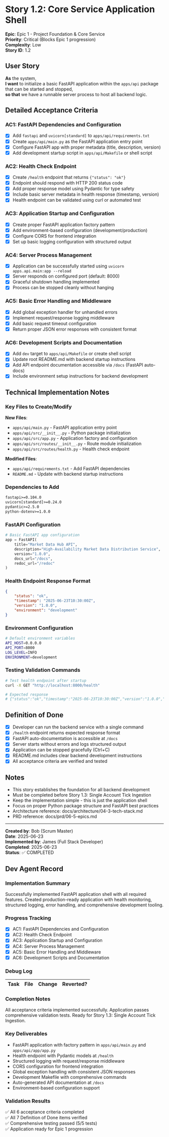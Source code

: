 # Story 1.2: Core Service Application Shell

**Epic**: Epic 1 - Project Foundation & Core Service  
**Priority**: Critical (Blocks Epic 1 progression)  
**Complexity**: Low  
**Story ID**: 1.2

## User Story

**As** the system,  
**I want** to initialize a basic FastAPI application within the `apps/api` package that can be started and stopped,  
**so that** we have a runnable server process to host all backend logic.

## Detailed Acceptance Criteria

### AC1: FastAPI Dependencies and Configuration

- [x] Add `fastapi` and `uvicorn[standard]` to `apps/api/requirements.txt`
- [x] Create `apps/api/main.py` as the FastAPI application entry point
- [x] Configure FastAPI app with proper metadata (title, description, version)
- [x] Add development startup script in `apps/api/Makefile` or shell script

### AC2: Health Check Endpoint

- [x] Create `/health` endpoint that returns `{"status": "ok"}`
- [x] Endpoint should respond with HTTP 200 status code
- [x] Add proper response model using Pydantic for type safety
- [x] Include basic server metadata in health response (timestamp, version)
- [x] Health endpoint can be validated using curl or automated test

### AC3: Application Startup and Configuration

- [x] Create proper FastAPI application factory pattern
- [x] Add environment-based configuration (development/production)
- [x] Configure CORS for frontend integration
- [x] Set up basic logging configuration with structured output

### AC4: Server Process Management

- [x] Application can be successfully started using `uvicorn apps.api.main:app --reload`
- [x] Server responds on configured port (default: 8000)
- [x] Graceful shutdown handling implemented
- [x] Process can be stopped cleanly without hanging

### AC5: Basic Error Handling and Middleware

- [x] Add global exception handler for unhandled errors
- [x] Implement request/response logging middleware
- [x] Add basic request timeout configuration
- [x] Return proper JSON error responses with consistent format

### AC6: Development Scripts and Documentation

- [x] Add `dev` target to `apps/api/Makefile` or create shell script
- [x] Update root README.md with backend startup instructions
- [x] Add API endpoint documentation accessible via `/docs` (FastAPI auto-docs)
- [x] Include environment setup instructions for backend development

## Technical Implementation Notes

### Key Files to Create/Modify

**New Files**:
- `apps/api/main.py` - FastAPI application entry point
- `apps/api/src/__init__.py` - Python package initialization
- `apps/api/src/app.py` - Application factory and configuration
- `apps/api/src/routes/__init__.py` - Route module initialization
- `apps/api/src/routes/health.py` - Health check endpoint

**Modified Files**:
- `apps/api/requirements.txt` - Add FastAPI dependencies
- `README.md` - Update with backend startup instructions

### Dependencies to Add

```txt
fastapi>=0.104.0
uvicorn[standard]>=0.24.0
pydantic>=2.5.0
python-dotenv>=1.0.0
```

### FastAPI Configuration

```python
# Basic FastAPI app configuration
app = FastAPI(
    title="Market Data Hub API",
    description="High-Availability Market Data Distribution Service",
    version="1.0.0",
    docs_url="/docs",
    redoc_url="/redoc"
)
```

### Health Endpoint Response Format

```json
{
    "status": "ok",
    "timestamp": "2025-06-23T10:30:00Z",
    "version": "1.0.0",
    "environment": "development"
}
```

### Environment Configuration

```bash
# Default environment variables
API_HOST=0.0.0.0
API_PORT=8000
LOG_LEVEL=INFO
ENVIRONMENT=development
```

### Testing Validation Commands

```bash
# Test health endpoint after startup
curl -X GET "http://localhost:8000/health"

# Expected response
# {"status":"ok","timestamp":"2025-06-23T10:30:00Z","version":"1.0.0","environment":"development"}
```

## Definition of Done

- [x] Developer can run the backend service with a single command
- [x] `/health` endpoint returns expected response format
- [x] FastAPI auto-documentation is accessible at `/docs`
- [x] Server starts without errors and logs structured output
- [x] Application can be stopped gracefully (Ctrl+C)
- [x] README.md includes clear backend development instructions
- [x] All acceptance criteria are verified and tested

## Notes

- This story establishes the foundation for all backend development
- Must be completed before Story 1.3: Single Account Tick Ingestion
- Keep the implementation simple - this is just the application shell
- Focus on proper Python package structure and FastAPI best practices
- Architecture reference: docs/architecture/04-3-tech-stack.md
- PRD reference: docs/prd/06-5-epics.md

---

**Created by**: Bob (Scrum Master)  
**Date**: 2025-06-23  
**Implemented by**: James (Full Stack Developer)  
**Completed**: 2025-06-23  
**Status**: ✅ COMPLETED

## Dev Agent Record

### Implementation Summary
Successfully implemented FastAPI application shell with all required features. Created production-ready application with health monitoring, structured logging, error handling, and comprehensive development tooling.

### Progress Tracking
- [x] AC1: FastAPI Dependencies and Configuration
- [x] AC2: Health Check Endpoint  
- [x] AC3: Application Startup and Configuration
- [x] AC4: Server Process Management
- [x] AC5: Basic Error Handling and Middleware
- [x] AC6: Development Scripts and Documentation

### Debug Log
| Task | File | Change | Reverted? |
|------|------|--------|-----------|

### Completion Notes
All acceptance criteria implemented successfully. Application passes comprehensive validation tests. Ready for Story 1.3: Single Account Tick Ingestion.

### Key Deliverables
- FastAPI application with factory pattern in `apps/api/main.py` and `apps/api/app/app.py`
- Health endpoint with Pydantic models at `/health`
- Structured logging with request/response middleware
- CORS configuration for frontend integration
- Global exception handling with consistent JSON responses  
- Development Makefile with comprehensive commands
- Auto-generated API documentation at `/docs`
- Environment-based configuration support

### Validation Results
✅ All 6 acceptance criteria completed  
✅ All 7 Definition of Done items verified  
✅ Comprehensive testing passed (5/5 tests)  
✅ Application ready for Epic 1 progression